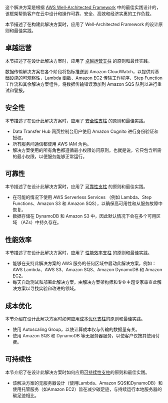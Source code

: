 这个解决方案是根据 [AWS Well-Architected Framework][well-architected-framework] 中的最佳实践设计的，该框架帮助客户在云中设计和操作可靠、安全、高效和经济实惠的工作负载。

本节描述了在构建此解决方案时，应用了 Well-Architected Framework 的设计原则和最佳实践。

## 卓越运营
本节描述了在设计此解决方案时，应用了 [卓越运营支柱][operational-excellence-pillar] 的原则和最佳实践。

数据传输解决方案在各个阶段将指标推送到 Amazon CloudWatch，以提供对基础设施的可观察性，Lambda 函数、Amazon EC2 传输工作程序、Step Function 工作流和其余解决方案组件。将数据传输错误添加到 Amazon SQS 队列以进行重试和警报。

## 安全性
本节描述了在设计此解决方案时，应用了 [安全性支柱][security-pillar] 的原则和最佳实践。

- Data Transfer Hub 网页控制台用户使用 Amazon Cognito 进行身份验证和授权。
- 所有服务间通信都使用 AWS IAM 角色。
- 解决方案使用的所有角色都遵循最小权限访问原则。也就是说，它只包含所需的最小权限，以便服务能够正常运行。

## 可靠性
本节描述了在设计此解决方案时，应用了 [可靠性支柱][reliability-pillar] 的原则和最佳实践。

- 在可能的情况下使用 AWS Serverless Services （例如 Lambda、Step Functions、Amazon S3 和 Amazon SQS），以确保高可用性和从服务故障中恢复。
- 数据存储在 DynamoDB 和 Amazon S3 中，因此默认情况下会在多个可用区域 （AZs）中持久存在。

## 性能效率
本节描述了在设计此解决方案时，应用了 [性能效率支柱][performance-efficiency-pillar] 的原则和最佳实践。

- 能够在支持此解决方案的 AWS 服务的任何区域中启动此解决方案，例如：AWS Lambda、AWS S3、Amazon SQS、Amazon DynamoDB 和 Amazon EC2。
- 每天自动测试和部署此解决方案。由解决方案架构师和专业主题专家审查此解决方案以寻找实验和改进的领域。

## 成本优化

本节介绍在设计此解决方案时如何应用[成本优化支柱][cost-optimization-pillar]的原则和最佳实践。

- 使用 Autoscaling Group，以使计算成本仅与传输的数据量有关。
- 使用 Amazon SQS 和 DynamoDB 等无服务器服务，以使客户仅按其使用付费。

## 可持续性

本节介绍了在设计此解决方案时如何应用[可持续性支柱][sustainability-pillar]的原则和最佳实践。

- 该解决方案的无服务器设计（使用Lambda、Amazon SQS和DynamoDB）和使用托管服务（如Amazon EC2）旨在减少碳足迹，与持续运行本地服务器的碳足迹相比。


[well-architected-framework]:https://aws.amazon.com/architecture/well-architected/?wa-lens-whitepapers.sort-by=item.additionalFields.sortDate&wa-lens-whitepapers.sort-order=desc&wa-guidance-whitepapers.sort-by=item.additionalFields.sortDate&wa-guidance-whitepapers.sort-order=desc
[operational-excellence-pillar]:https://docs.aws.amazon.com/wellarchitected/latest/operational-excellence-pillar/welcome.html
[security-pillar]:https://docs.aws.amazon.com/wellarchitected/latest/security-pillar/welcome.html
[reliability-pillar]:https://docs.aws.amazon.com/wellarchitected/latest/reliability-pillar/welcome.html
[performance-efficiency-pillar]:https://docs.aws.amazon.com/wellarchitected/latest/performance-efficiency-pillar/welcome.html
[cost-optimization-pillar]:https://docs.aws.amazon.com/wellarchitected/latest/cost-optimization-pillar/welcome.html
[sustainability-pillar]:https://docs.aws.amazon.com/wellarchitected/latest/sustainability-pillar/sustainability-pillar.html